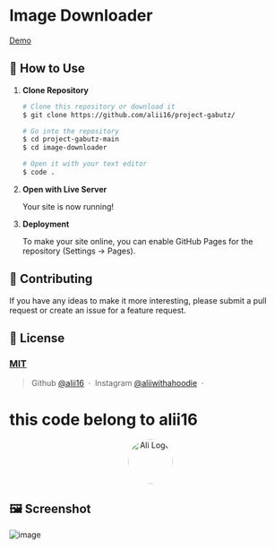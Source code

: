# Image Downloader

[Demo](https://alii16.github.io/project-gabutz/image-downloader/)

## 🚀 How to Use

1.  **Clone Repository**

    ```bash
    # Clone this repository or download it
    $ git clone https://github.com/alii16/project-gabutz/

    # Go into the repository
    $ cd project-gabutz-main
    $ cd image-downloader

    # Open it with your text editor
    $ code .
    ```

2. **Open with Live Server**

    Your site is now running!

3. **Deployment**

    To make your site online, you can enable GitHub Pages for the repository (Settings -> Pages).

## 📝 Contributing

If you have any ideas to make it more interesting, please submit a pull request or create an issue for a feature request.

## 🤝 License

### [MIT](LICENSE)

> Github [@alii16](https://github.com/alii16) &nbsp;&middot;&nbsp;
> Instagram [@aliiwithahoodie](https://instagram.com/aliiwithahoodie) &nbsp;&middot;&nbsp;

# this code belong to alii16
<p align="center">
    <a href="https://alii.mra.my.id" target="_blank">
        <img src="https://avatars.githubusercontent.com/u/154661557?s=400&u=ad2d933066154c9da791df2b210f0dead07a8c3a&v=4" width="80" style="border-radius: 50%;" alt="Ali Logo">
    </a>
</p>

## 🖼️ Screenshot
![image](https://github.com/user-attachments/assets/16e9591d-3121-40fa-9422-2dcb8901a80d)

